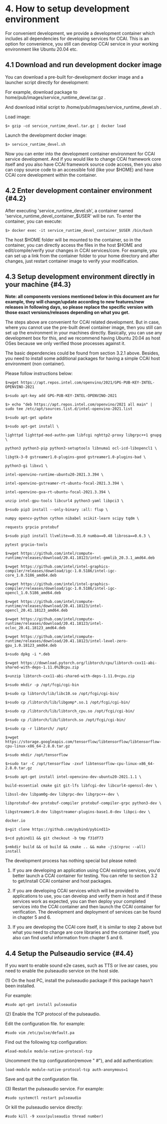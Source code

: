 # 4. How to setup development environment

For convenient development, we provide a development container which includes all dependencies for developing services for CCAI. This is an option for convenience, you still can develop CCAI service in your working environment like Ubuntu 20.04 etc.

## 4.1 Download and run development docker image

You can download a pre-built for-development docker image and a launcher script
directly for development:

For example, download package to home/pub/images/service_runtime_devel.tar.gz .

And download initial script to /home/pub/images/service_runtime_devel.sh .

Load image:

    $> gzip -cd service_runtime_devel.tar.gz | docker load

Launch the development docker image:

    $> service_runtime_devel.sh

Now you can enter into the development container environment for CCAI service
development. And if you would like to change CCAI framework core itself and you
also have CCAI framework source code access, then you also can copy source code
to an accessible fold (like your \$HOME) and have CCAI core development within
the container.

## 4.2 Enter development container environment {#4.2}

After executing 'service_runtime_devel.sh', a container named
'service_runtime_devel_container_$USER' will be run. To enter the container,
you can execute:

    $> docker exec -it service_runtime_devel_container_$USER /bin/bash

The host \$HOME folder will be mounted to the container, so in the container,
you can directly access the files in the host \$HOME and edit/compile/verify
your changes in CCAI services/core. For example, you can set up a link from the
container folder to your home directory and after changes, just restart
container image to verify your modification.

## 4.3 Setup development environment directly in your machine {#4.3}

**Note: all components versions mentioned below in this document are for
example, they will change/update according to new features/new releases in
following days, so please replace the specific version with those exact
versions/releases depending on what you get.**

The steps above are convenient for CCAI related development. But in case, where
you cannot use the pre-built devel container image, then you still can set up
the environment in your machines directly. Basically, you can use any
development box for this, and we recommend having Ubuntu 20.04 as host OSes
because we only verified those processes against it.

The basic dependencies could be found from section 3.2.1 above. Besides, you
need to install some additional packages for having a simple CCAI host
environment (non container).

Please follow instructions below:

    $>wget https://apt.repos.intel.com/openvino/2021/GPG-PUB-KEY-INTEL-OPENVINO-2021
    
    $>sudo apt-key add GPG-PUB-KEY-INTEL-OPENVINO-2021
    
    $> echo "deb https://apt.repos.intel.com/openvino/2021 all main" | sudo tee /etc/apt/sources.list.d/intel-openvino-2021.list
    
    $>sudo apt-get update
    
    $>sudo apt-get install \
    
    lighttpd lighttpd-mod-authn-pam libfcgi nghttp2-proxy libgrpc++1 gnupg \
    
    python3 python3-pip python3-setuptools libnuma1 ocl-icd-libopencl1 \
    
    libgtk-3-0 gstreamer1.0-plugins-good gstreamer1.0-plugins-bad \
    
    python3-gi libxv1 \
    
    intel-openvino-runtime-ubuntu20-2021.3.394 \
    
    intel-openvino-gstreamer-rt-ubuntu-focal-2021.3.394 \
    
    intel-openvino-gva-rt-ubuntu-focal-2021.3.394 \
    
    unzip intel-gpu-tools libcurl4 python3-yaml libpci3 \
    
    $>sudo pip3 install --only-binary :all: flup \
    
    numpy opencv-python cython nibabel scikit-learn scipy tqdm \
    
    requests grpcio protobuf
    
    $>sudo pip3 install llvmlite==0.31.0 numba==0.48 librosa==0.6.3 \
    
    pytest grpcio-tools
    
    $>wget https://github.com/intel/compute-runtime/releases/download/20.41.18123/intel-gmmlib_20.3.1_amd64.deb
    
    $>wget https://github.com/intel/intel-graphics-compiler/releases/download/igc-1.0.5186/intel-igc-core_1.0.5186_amd64.deb
    
    $>wget https://github.com/intel/intel-graphics-compiler/releases/download/igc-1.0.5186/intel-igc-opencl_1.0.5186_amd64.deb
    
    $>wget https://github.com/intel/compute-runtime/releases/download/20.41.18123/intel-opencl_20.41.18123_amd64.deb
    
    $>wget https://github.com/intel/compute-runtime/releases/download/20.41.18123/intel-ocloc_20.41.18123_amd64.deb
    
    $>wget https://github.com/intel/compute-runtime/releases/download/20.41.18123/intel-level-zero-gpu_1.0.18123_amd64.deb
    
    $>sudo dpkg -i *.deb
    
    $>wget https://download.pytorch.org/libtorch/cpu/libtorch-cxx11-abi-shared-with-deps-1.11.0%2Bcpu.zip
    
    $>unzip libtorch-cxx11-abi-shared-with-deps-1.11.0+cpu.zip
    
    $>sudo mkdir -p /opt/fcgi/cgi-bin
    
    $>sudo cp libtorch/lib/libc10.so /opt/fcgi/cgi-bin/
    
    $>sudo cp /libtorch/lib/libgomp*.so.1 /opt/fcgi/cgi-bin/
    
    $>sudo cp /libtorch/lib/libtorch_cpu.so /opt/fcgi/cgi-bin/
    
    $>sudo cp /libtorch/lib/libtorch.so /opt/fcgi/cgi-bin/
    
    $>sudo cp -r libtorch/ /opt/
    
    $>wget https://storage.googleapis.com/tensorflow/libtensorflow/libtensorflow-cpu-linux-x86_64-2.8.0.tar.gz
    
    $>sudo mkdir /opt/tensorflow
    
    $>sudo tar -C /opt/tensorflow -zxvf libtensorflow-cpu-linux-x86_64-2.8.0.tar.gz
    
    $>sudo apt-get install intel-openvino-dev-ubuntu20-2021.1.1 \
    
    build-essential cmake git git-lfs libfcgi-dev libcurl4-openssl-dev \
    
    libssl-dev libpam0g-dev libgrpc-dev libgrpc++-dev \
    
    libprotobuf-dev protobuf-compiler protobuf-compiler-grpc python3-dev \
    
    libgstreamer1.0-dev libgstreamer-plugins-base1.0-dev libpci-dev \
    
    docker.io
    
    $>git clone https://github.com/pybind/pybind11>
    
    $>cd pybind11 && git checkout -b tmp f31df73
    
    $>mkdir build && cd build && cmake .. && make -j\$(nproc --all) install

The development process has nothing special but please noted:

1. If you are developing an application using CCAI existing services, you'd
    better launch a CCAI container for testing. You can refer to section 3.2 to
    get/install CCAI container and host packages.

2. If you are developing CCAI services which will be provided to applications
    to use, you can develop and verify them in host and if these services work
    as expected, you can then deploy your completed services into the CCAI
    container and then launch the CCAI container for verification. The
    development and deployment of services can be found in chapter 5 and 6.

3. If you are developing the CCAI core itself, it is similar to step 2 above
    but what you need to change are core libraries and the container itself, you
    also can find useful information from chapter 5 and 6.

## 4.4 Setup the Pulseaudio service {#4.4}

If you want to enable sound e2e cases, such as TTS or live asr cases, you need to enable the pulseaudio service on the host side.

(1) On the host PC, install the pulseaudio package if this package hasn't been installed.

For example:

    #sudo apt-get install pulseaudio

(2) Enable the TCP protocol of the pulseaudio.

Edit the configuration file. for example:

    #sudo vim /etc/pulse/default.pa

Find out the following tcp configuration:

    #load-module module-native-protocol-tcp

Uncomment the tcp configuration(remove "    #"), and add authentication:

    load-module module-native-protocol-tcp auth-anonymous=1

Save and quit the configuration file.

(3) Restart the pulseaudio service. For example:

    #sudo systemctl restart pulseaudio

Or kill the pulseaudio service directly:

    #sudo kill -9 xxxx(pulseaudio thread number)
